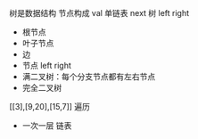 树是数据结构
节点构成
val
单链表 next
树 left right 
- 根节点
- 叶子节点
- 边
- 节点 left right
- 满二叉树：每个分支节点都有左右节点
- 完全二叉树

[[3],[9,20],[15,7]]
遍历
- 一次一层 链表